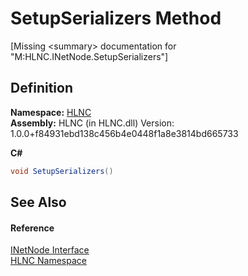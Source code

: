 # SetupSerializers Method


\[Missing &lt;summary&gt; documentation for "M:HLNC.INetNode.SetupSerializers"\]



## Definition
**Namespace:** <a href="N_HLNC">HLNC</a>  
**Assembly:** HLNC (in HLNC.dll) Version: 1.0.0+f84931ebd138c456b4e0448f1a8e3814bd665733

**C#**
``` C#
void SetupSerializers()
```



## See Also


#### Reference
<a href="T_HLNC_INetNode">INetNode Interface</a>  
<a href="N_HLNC">HLNC Namespace</a>  
